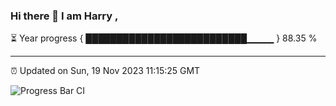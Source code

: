 ### Hi there 👋 I am Harry , 

⏳ Year progress { ██████████████████████████▁▁▁▁ } 88.35 %

---

⏰ Updated on Sun, 19 Nov 2023 11:15:25 GMT

![Progress Bar CI](https://github.com/duykhang68/duykhang68/workflows/Progress%20Bar%20CI/badge.svg)

